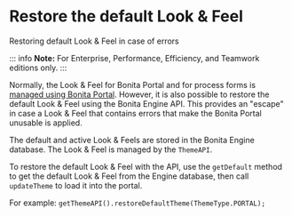 # Restore the default Look & Feel

Restoring default Look & Feel in case of errors

::: info
**Note:** For Enterprise, Performance, Efficiency, and Teamwork editions only.
:::

Normally, the Look & Feel for Bonita Portal and for process forms is [managed using Bonita Portal](managing-look-feel.md). However, it is also possible to restore the default Look & Feel using the Bonita Engine API. 
This provides an "escape" in case a Look & Feel that contains errors that make the Bonita Portal unusable is applied.

The default and active Look & Feels are stored in the Bonita Engine database. The Look & Feel is managed by the `ThemeAPI`.

To restore the default Look & Feel with the API, use the `getDefault` method to get the default Look & Feel from the Engine database, 
then call `updateTheme` to load it into the portal.

For example:
`
getThemeAPI().restoreDefaultTheme(ThemeType.PORTAL);
`
